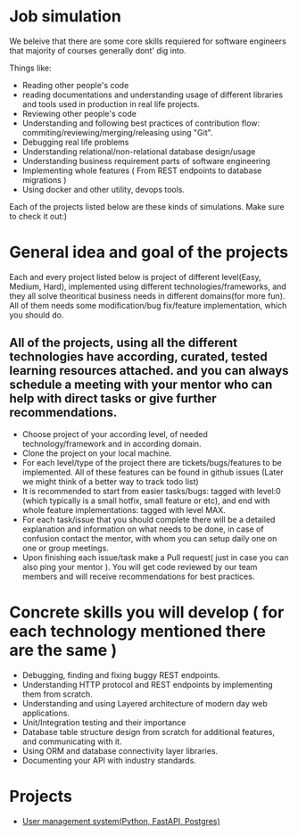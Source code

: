 # Job simulation
We beleive that there are some core skills requiered for software engineers that majority of courses generally dont' dig into.

Things like:
- Reading other people's code
- reading documentations and understanding usage of different libraries and tools used in production in real life projects.
- Reviewing other people's code
- Understanding and following best practices of contribution flow:  commiting/reviewing/merging/releasing using "Git".
- Debugging real life problems 
- Understanding relational/non-relational database design/usage
- Understanding business requirement parts of software engineering
- Implementing whole features ( From REST endpoints to database migrations )
- Using docker and other utility, devops tools.

Each of the projects listed below are these kinds of simulations.
Make sure to check it out:)

# General idea and goal of the projects
Each and every project listed below is project of different level(Easy, Medium, Hard), implemented using different technologies/frameworks,
and they all solve theoritical business needs in different domains(for more fun). All of them needs some modification/bug fix/feature implementation, which you should do.


## All of the projects, using all the different technologies have according, curated, tested learning resources attached. and you can always schedule a meeting with your mentor who can help with direct tasks or give further recommendations.

- Choose project of your according level, of needed technology/framework and in according domain.
- Clone the project on your local machine.
- For each level/type of the project there are tickets/bugs/features to be implemented. All of these features can be found in github issues
(Later we might think of a better way to track todo list)
- It is recommended to start from easier tasks/bugs: tagged with level:0 (which typically is a small hotfix, small feature or etc), and end with whole feature implementations: tagged with level MAX.
- For each task/issue that you should complete there will be a detailed  explanation and information on what needs to be done, in case of confusion
contact the mentor, with whom you can setup daily one on one or group meetings.
-  Upon finishing each issue/task make a Pull request( just in case you can also ping your mentor ). You will get code reviewed by our team members and will receive recommendations for best practices.

# Concrete skills you will develop ( for each technology mentioned there are the same )
- Debugging, finding and fixing buggy REST endpoints.
- Understanding HTTP protocol and REST endpoints by implementing them from scratch.
- Understanding and using Layered architecture of modern day web applications.
- Unit/Integration testing and their importance 
- Database table structure design from scratch for additional features, and communicating with it.
- Using ORM and database connectivity layer libraries.
- Documenting your API with industry standards.


# Projects
- [User management system(Python, FastAPI, Postgres)](https://github.com/nikasakandelidze/user-management-job-simulation)
